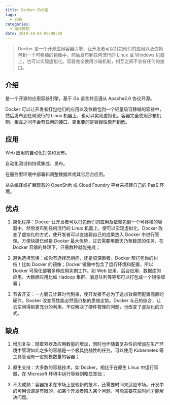 ```yaml
---
title: Docker 的介绍
tags:
  - 容器
categories:
  - 运维教程
date: 2019-10-04 00:00:00
---
```


> Docker 是一个开源应用容器引擎，让开发者可以打包他们的应用以及依赖包到一个可移植的镜像中，然后发布到任何流行的 Linux 或 Windows 机器上，也可以实现虚拟化。容器完全使用沙箱机制，相互之间不会有任何的接口。

<!-- more -->

## 介绍

是一个开源的应用容器引擎，基于 Go 语言并且遵从 Apache2.0 协议开源。

Docker 可以让开发者打包他们的应用以及依赖包到一个轻量级可移植的容器中，然后发布到任何流行的 Linux 机器上，也可以实现虚拟化。容器完全使用沙箱机制，相互之间不会有任何的接口，更重要的是容器性能开销低。

## 应用

Web 应用的自动化打包和发布。

自动化测试和持续集成、发布。

在服务型环境中部署和调整数据库或其它后台应用。

从头编译或扩展现有的 OpenShift 或 Cloud Foundry 平台来搭建自己的 PaaS 环境。

## 优点

1. 简化程序：Docker 让开发者可以打包他们的应用及依赖包到一个可移植的容器中，然后发布到任何流行的 Linux 机器上，便可以实现虚拟化。Docker 改变了虚拟化的方式，使开发者可以直接将自己的成果放入 Docker 中进行管理。方便快捷已经是 Docker 最大优势，过去需要用数天乃至数周的任务，在 Docker 容器的处理下，只需数秒就能完成；

2. 避免选择恐惧：如你有选择恐惧症，还是资深患者。Docker 帮打包你的纠结！比如 Docker 的镜像；Docker 镜像中包含了运行环境和配置，所以 Docker 可简化部署多种应用实例工作。如 Web 应用、后台应用、数据库的应用、大数据应用比如 Hadoop 集群、消息队列等等都可以打包成一个镜像部署；

3. 节省开支：一方面云计算时代到来，使开发者不必为了追求效果而配置高额的硬件，Docker 改变高性能必然高价格的思维定势。Docker 与云的结合，让云空间得到更充分的利用。不仅解决了硬件管理的问题，也改变了虚拟化的方式。

## 缺点

1. 增加复杂：随着容器及应用数量的增加，同时也伴随着复杂性的增加在生产环境中管理如此之多的容器是一个极具挑战性的任务，可以使用 Kubernetes 等工具管理有一定规模数量的容器；

2. 原生支持：大多数的容器技术，如 Docker，相比于在原生 Linux 中运行容器，在 Microsoft 环境中运行容器则略显笨拙；

3. 不太成熟：容器技术在市场上是较新的技术，还需要时间来适应市场。开发中的可用资源是有限的，如某个开发者陷入某个问题，可能需要花些时间才能解决问题。